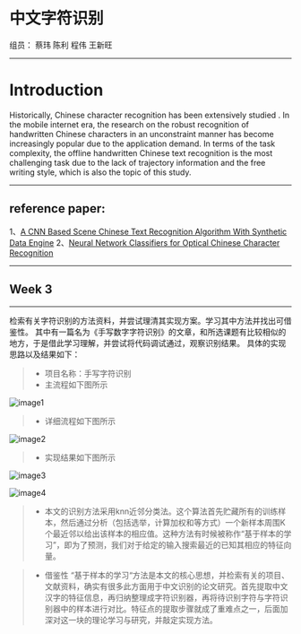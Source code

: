 **中文字符识别**
==

组员： 蔡玮 陈利 程伟 王新旺

 ---
 
# **Introduction**

Historically, Chinese character recognition has been extensively studied . In the mobile internet era, the research on the robust recognition of handwritten Chinese characters in an unconstraint manner has become increasingly popular due to the application demand. In terms of the task complexity, the offline handwritten Chinese text recognition is the most challenging task due to the lack of trajectory information and the free writing style, which is also the topic of this study.

---

## **reference paper:**
1、[A CNN Based Scene Chinese Text Recognition Algorithm With Synthetic Data Engine](https://arxiv.org/pdf/1604.01891.pdf)
2、[Neural Network Classifiers for Optical Chinese Character Recognition](http://www.cs.cmu.edu/afs/cs.cmu.edu/project/pcvision/www/papers/chinese/final.html)

---

## Week 3

------

检索有关字符识别的方法资料，并尝试理清其实现方案。学习其中方法并找出可借鉴性。
其中有一篇名为《手写数字字符识别》的文章，和所选课题有比较相似的地方，于是借此学习理解，并尝试将代码调试通过，观察识别结果。
具体的实现思路以及结果如下：

> * 项目名称：手写字符识别
> * 主流程如下图所示

 ![image1](https://raw.githubusercontent.com/pukitoto/Chinese-Text-Detection-and-Recognition/master/1.png)
 
 > * 详细流程如下图所示
 
 ![image2](https://raw.githubusercontent.com/pukitoto/Chinese-Text-Detection-and-Recognition/master/2.png)
 
 > * 实现结果如下图所示
 
 ![image3](https://raw.githubusercontent.com/pukitoto/Chinese-Text-Detection-and-Recognition/master/3.jpg)
 
 ![image4](https://raw.githubusercontent.com/pukitoto/Chinese-Text-Detection-and-Recognition/master/4.jpg)
 
 > * 本文的识别方法采用knn近邻分类法。这个算法首先贮藏所有的训练样本，然后通过分析（包括选举，计算加权和等方式）一个新样本周围K个最近邻以给出该样本的相应值。这种方法有时候被称作“基于样本的学习”，即为了预测，我们对于给定的输入搜索最近的已知其相应的特征向量。
  
> * 借鉴性
“基于样本的学习“方法是本文的核心思想，并检索有关的项目、文献资料，确实有很多此方面用于中文识别的论文研究。首先提取中文汉字的特征信息，再归纳整理成字符识别器，再将待识别字符与字符识别器中的样本进行对比。特征点的提取步骤就成了重难点之一，后面加深对这一块的理论学习与研究，并敲定实现方法。
